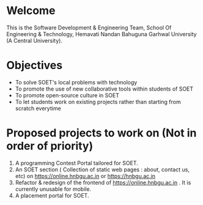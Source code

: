 # Welcome
This is the Software Development & Engineering Team, School Of Engineering & Technology, Hemavati Nandan Bahuguna Garhwal University (A Central University).

# Objectives
* To solve SOET's local problems with technology
* To promote the use of new collaborative tools within students of SOET
* To promote open-source culture in SOET
* To let students work on existing projects rather than starting from scratch everytime

# Proposed projects to work on (Not in order of priority)
1. A programming Contest Portal tailored for SOET.
2. An SOET section ( Collection of static web pages : about, contact us, etc) on https://online.hnbgu.ac.in or https://hnbgu.ac.in
3. Refactor & redesign of the frontend of https://online.hnbgu.ac.in . It is currently unusable for mobile.
4. A placement portal for SOET.
